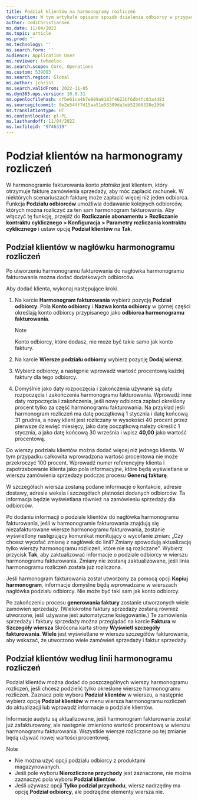 ```yaml
---
title: Podział klientów na harmonogramy rozliczeń
description: W tym artykule opisano sposób dzielenia odbiorcy w przypadku korzystania z fakturowania subskrypcji.
author: JodiChristiansen
ms.date: 11/04/2022
ms.topic: article
ms.prod: ''
ms.technology: ''
ms.search.form: ''
audience: Application User
ms.reviewer: twheeloc
ms.search.scope: Core, Operations
ms.custom: 539093
ms.search.region: Global
ms.author: jchrist
ms.search.validFrom: 2022-11-05
ms.dyn365.ops.version: 10.0.31
ms.openlocfilehash: cfbe61ca4b7e809a8183f4622bf6db4fc83a4d83
ms.sourcegitcommit: 9e2e54ff7d15aa51e58309da3eb52366328e199d
ms.translationtype: HT
ms.contentlocale: pl-PL
ms.lasthandoff: 11/04/2022
ms.locfileid: "9746319"
---
```

# <a name="customer-split-on-billing-schedules"></a>Podział klientów na harmonogramy rozliczeń

W harmonogramie fakturowania konto *płatnika* jest klientem, który otrzymuje fakturę zamówienia sprzedaży, aby móc zapłacić rachunek. W niektórych scenariuszach fakturę może zapłacić więcej niż jeden odbiorca. Funkcja **Podziału odbiorców** umożliwia dodawanie kolejnych odbiorców, których można rozliczyć za ten sam harmonogram fakturowania. Aby włączyć tę funkcję, przejdź do **Rozliczanie abonamentu \> Rozliczanie kontraktu cyklicznego \> Konfiguracja \> Parametry rozliczania kontraktu cyklicznego** i ustaw opcję **Podział klientów** na **Tak**.

## <a name="customer-split-on-the-billing-schedule-header"></a>Podział klientów w nagłówku harmonogramu rozliczeń

Po utworzeniu harmonogramu fakturowania do nagłówka harmonogramu fakturowania można dodać dodatkowych odbiorców.

Aby dodać klienta, wykonaj następujące kroki.

1. Na karcie **Harmonogram fakturowania** wybierz pozycję **Podział odbiorcy**. Pola **Konto odbiorcy** i **Nazwa konta odbiorcy** w górnej części określają konto odbiorcy przypisanego jako **odbiorca harmonogramu fakturowania**.

    > [!NOTE]
    > Konto odbiorcy, które dodasz, nie może być takie samo jak konto faktury.

2. Na karcie **Wiersze podziału odbiorcy** wybierz pozycję **Dodaj wiersz**.
3. Wybierz odbiorcy, a następnie wprowadź wartość procentową każdej faktury dla tego odbiorcy.
4. Domyślnie jako daty rozpoczęcia i zakończenia używane są daty rozpoczęcia i zakończenia harmonogramu fakturowania. Wprowadź inne daty rozpoczęcia i zakończenia, jeśli nowy odbiorca zapłaci określony procent tylko za część harmonogramu fakturowania. Na przykład jeśli harmonogram rozliczeń ma datę początkową 1 stycznia i datę końcową 31 grudnia, a nowy klient jest rozliczany w wysokości 40 procent przez pierwsze dziewięć miesięcy, jako datę początkową należy określić 1 stycznia, a jako datę końcową 30 września i wpisz **40,00** jako wartość procentową.

Do wierszy podziału klientów można dodać więcej niż jednego klienta. W tym przypadku całkowita wprowadzona wartość procentowa nie może przekroczyć 100 procent. Wprowadź numer referencyjny klienta i zapotrzebowanie klienta jako pola informacyjne, które będą wyświetlane w wierszu zamówienia sprzedaży podczas procesu **Generuj fakturę**.

W szczegółach wiersza zostaną podane informacje o kontakcie, adresie dostawy, adresie weksla i szczegółach płatności dodanych odbiorców. Ta informacja będzie wyświetlana również na zamówieniu sprzedaży dla odbiorców.

Po dodaniu informacji o podziale klientów do nagłówka harmonogramu fakturowania, jeśli w harmonogramie fakturowania znajdują się niezafakturowane wiersze harmonogramu fakturowania, zostanie wyświetlony następujący komunikat monitujący o wycofanie zmian: „Czy chcesz wycofać zmianę z nagłówek do linii? Zmiany spowodują aktualizację tylko wierszy harmonogramu rozliczeń, które nie są rozliczane”. Wybierz przycisk **Tak**, aby zaktualizować informacje o podziale odbiorcy w wierszu harmonogramu fakturowania. Zmiany nie zostaną zaktualizowane, jeśli linia harmonogramu rozliczeń została już rozliczona.

Jeśli harmonogram fakturowania został utworzony za pomocą opcji **Kopiuj harmonogram**, informacje domyślne będą wprowadzane w wierszach nagłówka podziału odbiorcy. Nie może być taki sam jak konto odbiorcy.

Po zakończeniu procesu **generowania faktury** zostanie utworzonych wiele zamówień sprzedaży. (Wielokrotne faktury sprzedaży zostaną również utworzone, jeśli używane jest automatyczne księgowanie.) Te zamówienia sprzedaży i faktury sprzedaży można przeglądać na karcie **Faktura** w **Szczegóły wiersza** Skrócona karta strony **Wyświetl szczegóły fakturowania**. **Wiele** jest wyświetlane w wierszu szczegółów fakturowania, aby wskazać, że utworzono wiele zamówień sprzedaży i faktur sprzedaży.

## <a name="customer-split-on-billing-schedule-lines"></a>Podział klientów według linii harmonogramu rozliczeń

Podział klientów można dodać do poszczególnych wierszy harmonogramu rozliczeń, jeśli chcesz podzielić tylko określone wiersze harmonogramu rozliczeń. Zaznacz pole wyboru **Podział klientów** w wierszu, a następnie wybierz opcję **Podział klientów** w menu wiersza harmonogramu rozliczeń do aktualizacji lub wprowadź informacje o podziale klientów.

Informacje audytu są aktualizowane, jeśli harmonogram fakturowania został już zafakturowany, ale następnie zmieniono wartość procentową w wierszu harmonogramu fakturowania. Wszystkie wiersze rozliczane po tej zmianie będą używać nowej wartości procentowej.

> [!NOTE]
> - Nie można użyć opcji podziału odbiorcy z produktami magazynowanych.
> - Jeśli pole wyboru **Nierozliczone przychody** jest zaznaczone, nie można zaznaczyć pola wyboru **Podział klientów**.
> - Jeśli używasz opcji **Tylko podział przychodu**, wiersz nadrzędny ma opcję **Podział odbiorcy**, ale podrzędne elementy wiersza nie.

